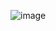 ![image]([files/Users/jzhang/Desktop/Isolated.png](https://github.com/IrinaPortfolio/01_Wedding/blob/main/01-Wedding-.png))
